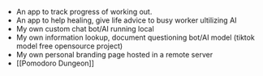 - An app to track progress of working out.
- An app to help healing, give life advice to busy worker ultilizing AI
- My own custom chat bot/AI running local
- My own information lookup, document questioning bot/AI model (tiktok model free opensource project)
- My own personal branding page hosted in a remote server
- [[Pomodoro Dungeon]]